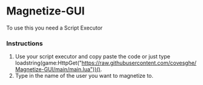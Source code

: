 # Magnetize-GUI
To use this you need a Script Executor

### Instructions
 1. Use your script executor and copy paste the code or just type loadstring(game:HttpGet("https://raw.githubusercontent.com/covesghe/Magnetize-GUI/main/main.lua"))().
 2. Type in the name of the user you want to magnetize to.
